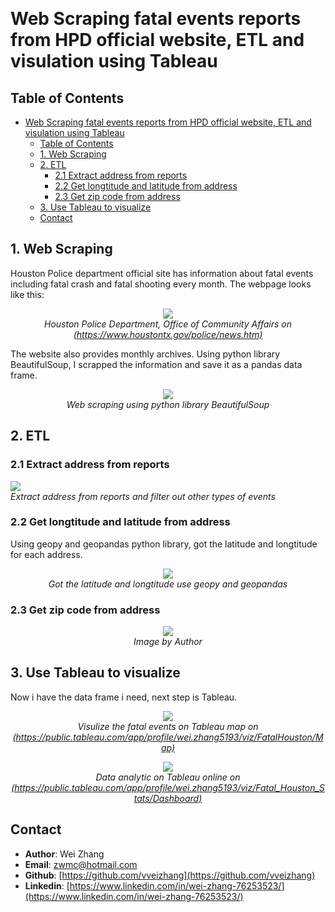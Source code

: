 <p align="center">
<br>
</p>

# Web Scraping fatal events reports from HPD official website, ETL and visulation using Tableau

## Table of Contents

- [Web Scraping fatal events reports from HPD official website, ETL and visulation using Tableau](#web-scraping-fatal-events-reports-from-hpd-official-website-etl-and-visulation-using-tableau)
  - [Table of Contents](#table-of-contents)
  - [1. Web Scraping](#1-web-scraping)
  - [2. ETL](#2-etl)
    - [2.1 Extract address from reports](#21-extract-address-from-reports)
    - [2.2 Get longtitude and latitude from address](#22-get-longtitude-and-latitude-from-address)
    - [2.3 Get zip code from address](#23-get-zip-code-from-address)
  - [3. Use Tableau to visualize](#3-use-tableau-to-visualize)
  - [Contact](#contact)


## 1. Web Scraping

Houston Police department official site has information about fatal events including fatal crash and fatal shooting every month. The webpage looks like this:


<p align="center">
<img src="Figure/HPD_official_site.png">
<br>
<em>Houston Police Department, Office of Community Affairs</a> on <a href="https://www.houstontx.gov/police/news.htm">(https://www.houstontx.gov/police/news.htm)</a></em></p>

The website also provides monthly archives. Using python library BeautifulSoup, I scrapped the information and save it as a pandas data frame.

<p align="center">
<img src="Figure/WebScraping.png">
<br>
<em>Web scraping using python library BeautifulSoup</a></a></em></p>



## 2. ETL

### 2.1 Extract address from reports
<img src="Figure/ETL1.png">
<br>
<em>Extract address from reports and filter out other types of events</a></a></em></p>


### 2.2 Get longtitude and latitude from address

Using geopy and geopandas python library, got the latitude and longtitude for each address.

<p align="center">
<img src="Figure/longtiLati.png">
<br>
<em>Got the latitude and longtitude use geopy and geopandas</em></p>

### 2.3 Get zip code from address


<p align="center">
<img src="Figure/GetZip.png">
<br>
<em>Image by Author</em></p>


## 3. Use Tableau to visualize
Now i have the data frame i need, next step is Tableau.
<p align="center">
<img src="Figure/Map.png">
<br>
<em>Visulize the fatal events on Tableau map</a> on <a href="https://public.tableau.com/app/profile/wei.zhang5193/viz/FatalHouston/Map">(https://public.tableau.com/app/profile/wei.zhang5193/viz/FatalHouston/Map)</a></em></p>

<p align="center">
<img src="Figure/DashBoard.png">
<br>
<em>Data analytic on Tableau online</a> on <a href="https://public.tableau.com/app/profile/wei.zhang5193/viz/Fatal_Houston_Stats/Dashboard">(https://public.tableau.com/app/profile/wei.zhang5193/viz/Fatal_Houston_Stats/Dashboard)</a></em></p>


## Contact

- **Author**: Wei Zhang
- **Email**: [zwmc@hotmail.com](zwmc@hotmail.com)
- **Github**: [https://github.com/vveizhang](https://github.com/vveizhang)
- **Linkedin**: [https://www.linkedin.com/in/wei-zhang-76253523/](https://www.linkedin.com/in/wei-zhang-76253523/)

